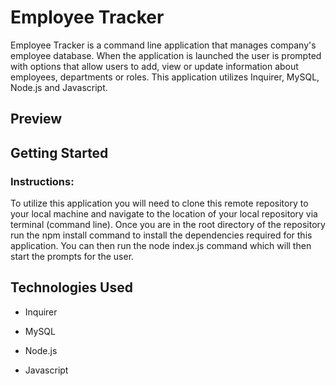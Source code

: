 # **Employee Tracker**

Employee Tracker is a command line application that manages company's employee database. When the application is launched the user is prompted with options that allow users to add, view or update information about employees, departments or roles. This application utilizes Inquirer, MySQL, Node.js and Javascript.

  

## Preview

  

## Getting Started

  
  

### Instructions:

  

To utilize this application you will need to clone this remote repository to your local machine and navigate to the location of your local repository via terminal (command line). Once you are in the root directory of the repository run the npm install command to install the dependencies required for this application. You can then run the node index.js command which will then start the prompts for the user.

  

## Technologies Used

  

* Inquirer

* MySQL

* Node.js

* Javascript